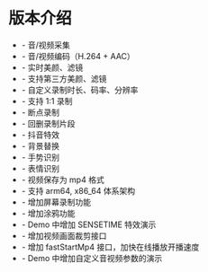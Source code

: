 

# 版本介绍

  - \- 音/视频采集
  - \- 音/视频编码（H.264 + AAC）
  - \- 实时美颜、滤镜
  - \- 支持第三方美颜、滤镜
  - \- 自定义录制时长、码率、分辨率
  - \- 支持 1:1 录制
  - \- 断点录制
  - \- 回删录制片段
  - \- 抖音特效
  - \- 背景替换
  - \- 手势识别
  - \- 表情识别
  - \- 视频保存为 mp4 格式
  - \- 支持 arm64, x86\_64 体系架构
  - \- 增加屏幕录制功能
  - \- 增加涂鸦功能
  - \- Demo 中增加 SENSETIME 特效演示
  - \- 增加视频画面裁剪接口
  - \- 增加 fastStartMp4 接口，加快在线播放开播速度
  - \- Demo 中增加自定义音视频参数的演示
